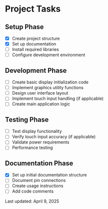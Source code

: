 # Project Tasks

## Setup Phase

- [x] Create project structure
- [x] Set up documentation
- [ ] Install required libraries
- [ ] Configure development environment

## Development Phase

- [ ] Create basic display initialization code
- [ ] Implement graphics utility functions
- [ ] Design user interface layout
- [ ] Implement touch input handling (if applicable)
- [ ] Create main application logic

## Testing Phase

- [ ] Test display functionality
- [ ] Verify touch input accuracy (if applicable)
- [ ] Validate power requirements
- [ ] Performance testing

## Documentation Phase

- [x] Set up initial documentation structure
- [ ] Document pin connections
- [ ] Create usage instructions
- [ ] Add code comments

Last updated: April 9, 2025
